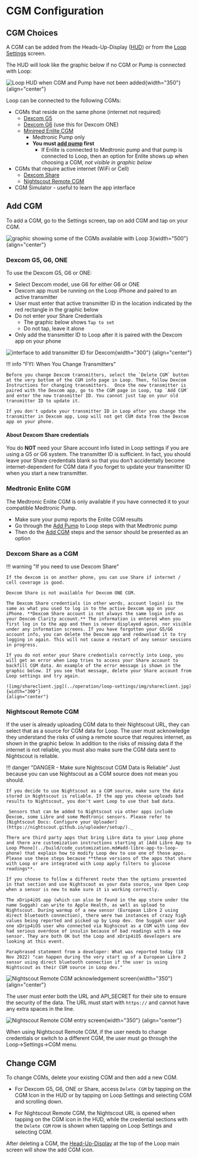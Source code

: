 # CGM Configuration

## CGM Choices

A CGM can be added from the Heads-Up-Display ([HUD](displays_v3.md#heads-up-display)) or from the [Loop Settings](settings.md) screen.

The HUD will look like the graphic below if no CGM or Pump is connected with Loop:

![Loop HUD when CGM and Pump have not been added](img/loop-3-hud-add-cgm-add-pump.svg){width="350"}
{align="center"}

Loop can be connected to the following CGMs:

* CGMs that reside on the same phone (internet not required)
    * [Dexcom G5](#dexcom-g5-g6-one)
    * [Dexcom G6](#dexcom-g5-g6-one) (use this for Dexcom ONE)
    * [Minimed Enlite CGM](#medtronic-enlite-cgm)
        * Medtronic Pump only
        * **You must [add pump](add-pump.md) first**
            * If Enlite is connected to Medtronic pump and that pump is connected to Loop, then an option for Enlite shows up when choosing a CGM, _not visible in graphic below_
* CGMs that require active internet (WiFi or Cell)
    * [Dexcom Share](#dexcom-share-as-a-cgm)
    * [Nightscout Remote CGM](#nightscout-remote-cgm)
* CGM Simulator - useful to learn the app interface

## Add CGM

To add a CGM, go to the Settings screen, tap on add CGM and tap on your CGM.

![graphic showing some of the CGMs available with Loop 3](img/loop-3-setting-add-cgm.svg){width="500"}
{align="center"}

### Dexcom G5, G6, ONE

To use the Dexcom G5, G6 or ONE:

* Select Dexcom model, use G6 for either G6 or ONE
* Dexcom app must be running on the Loop iPhone and paired to an active transmitter
* User must enter that active transmitter ID in the location indicated by the red rectangle in the graphic below
* Do not enter your Share Credentials
    * The graphic below shows `Tap to set`
    * Do not tap, leave it alone
* Only add the transmitter ID to Loop after it is paired with the Dexcom app on your phone

![interface to add transmitter ID for Dexcom](img/loop-3-setting-add-dexcom.svg){width="300"}
{align="center"}

!!! info "FYI: When You Change Transmitters"

    Before you change Dexcom transmitters, select the `Delete CGM` button at the very bottom of the CGM info page in Loop. Then, follow Dexcom Instructions for changing transmitters.  Once the new transmitter is paired with the Dexcom app, go to the CGM page in Loop, tap `Add CGM` and enter the new transmitter ID. You cannot just tap on your old transmitter ID to update it.

    If you don't update your transmitter ID in Loop after you change the transmitter in Dexcom app, Loop will not get CGM data from the Dexcom app on your phone.

#### About Dexcom Share credentials

You do **NOT** need your Share account info listed in Loop settings if you are using a G5 or G6 system. The transmitter ID is sufficient. In fact, you should leave your Share credentials blank so that you don't accidentally become internet-dependent for CGM data if you forget to update your transmitter ID when you start a new transmitter.

### Medtronic Enlite CGM

The Medtronic Enlite CGM is only available if you have connected it to your compatible Medtronic Pump.

* Make sure your pump reports the Enlite CGM results
* Go through the [Add Pump](add-pump.md) to Loop steps with that Medtronic pump
* Then do the [Add CGM](add-cgm.md) steps and the sensor should be presented as an option

### Dexcom Share as a CGM

!!! warning "If you need to use Dexcom Share"

    If the dexcom is on another phone, you can use Share if internet / cell coverage is good.

    Dexcom Share is not available for Dexcom ONE CGM.

    The Dexcom Share credentials (in other words, account login) is the same as what you used to log in to the active Dexcom app on your iPhone. **Dexcom Share account is not always the same login info as your Dexcom Clarity account.** The information is entered when you first log in to the app and then is never displayed again, nor visible under any information screens. If you have forgotten your G5/G6 account info, you can delete the Dexcom app and redownload it to try logging in again. This will not cause a restart of any sensor sessions in progress.

    If you do not enter your Share credentials correctly into Loop, you will get an error when Loop tries to access your Share account to backfill CGM data. An example of the error message is shown in the graphic below. If you see that message, delete your Share account from Loop settings and try again.

    ![img/shareclient.jpg](../operation/loop-settings/img/shareclient.jpg){width="300"}
    {align="center"}


### Nightscout Remote CGM

If the user is already uploading CGM data to their Nightscout URL, they can select that as a source for CGM data for Loop. The user must acknowledge they understand the risks of using a remote source that requires internet, as shown in the graphic below. In addition to the risks of missing data if the internet is not reliable, you must also make sure the CGM data sent to Nightscout is reliable.

!!! danger "DANGER - Make sure Nightscout CGM Data is Reliable"
    Just because you can use Nightscout as a CGM source does not mean you should.

    If you decide to use Nightscout as a CGM source, make sure the data stored in Nightscout is reliable. If the app you choose uploads bad results to Nightscout, you don't want Loop to use that bad data.

    _Sensors that can be added to Nightscout via other apps include Dexcom, some Libre and some Medtronic sensors. Please refer to [Nightscout Docs: Configure your Uploader](https://nightscout.github.io/uploader/setup/)._

    There are third party apps that bring Libre data to your Loop phone and there are customization instructions starting at [Add Libre App to Loop Phone](../build/code_customization.md#add-libre-app-to-loop-phone) that explain how to modify Loop dev to use one of those apps. Please use these steps because **these versions of the apps that share with Loop or are integrated with Loop apply filters to glucose readings**.

    If you choose to follow a different route than the options presented in that section and use Nightscout as your data source, use Open Loop when a sensor is new to make sure it is working correctly.

    The xDrip4iOS app (which can also be found in the app store under the name Suggah) can write to Apple Health, as well as upload to Nightscout. During warmup of a new sensor (European Libre 2 using direct bluetooth connection), there were two instances of crazy high values being reported and picked up by Loop dev. One Suggah user and one xDrip4iOS user who connected via Nighscout as a CGM with Loop dev had serious overdose of insulin because of bad readings with a new sensor. They are both OK but the Loop and xDrip4iOS developers are looking at this event.

    Paraphrased statement from a developer: What was reported today (18 Nov 2022) "can happen during the very start up of a European Libre 2 sensor using direct bluetooth connection if the user is using Nightscout as their CGM source in Loop dev."


![Nightscout Remote CGM acknowledgement screen](img/nightscout-cgm-acknowledge.svg){width="350"}
{align="center"}


The user must enter both the URL and API_SECRET for their site to ensure the security of the data. The URL must start with `https://` and cannot have any extra spaces in the line.

![Nightscout Remote CGM entry screen](img/nightscout-cgm-entry.svg){width="350"}
{align="center"}

When using Nightscout Remote CGM, if the user needs to change credentials or switch to a different CGM, the user must go through the Loop->Settings->CGM menu.


## Change CGM

To change CGMs, delete your existing CGM and then add a new CGM.

* For Dexcom G5, G6, ONE or Share, access `Delete CGM` by tapping on the CGM Icon in the HUD or by tapping on Loop Settings and selecting CGM and scrolling down.

* For Nightscout Remote CGM, the Nightscout URL is opened when tapping on the CGM icon in the HUD, while the credential sections with the `Delete CGM` row is shown when tapping on Loop Settings and selecting CGM.

After deleting a CGM, the [Head-Up-Display](#cgm-choices) at the top of the Loop main screen will show the add CGM icon.
